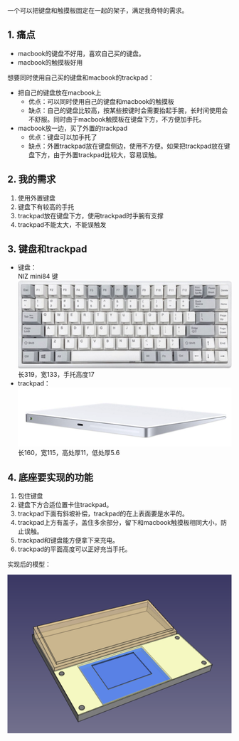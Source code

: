 

一个可以把键盘和触摸板固定在一起的架子，满足我奇特的需求。

## 1. 痛点

* macbook的键盘不好用，喜欢自己买的键盘。
* macbook的触摸板好用

想要同时使用自己买的键盘和macbook的trackpad：
* 把自己的键盘放在macbook上
  * 优点：可以同时使用自己的键盘和macbook的触摸板
  * 缺点：自己的键盘比较高，按某些按键时会需要抬起手腕，长时间使用会不舒服。同时由于macbook触摸板在键盘下方，不方便加手托。
* macbook放一边，买了外置的trackpad
  * 优点：键盘可以加手托了
  * 缺点：外置trackpad放在键盘侧边，使用不方便。如果把trackpad放在键盘下方，由于外置trackpad比较大，容易误触。

## 2. 我的需求

1. 使用外置键盘
2. 键盘下有较高的手托
3. trackpad放在键盘下方，使用trackpad时手腕有支撑
4. trackpad不能太大，不能误触发

## 3. 键盘和trackpad

* 键盘：  
  NIZ mini84 键  
  ![nizmini84.png](https://github.com/nicekwell/keypad/raw/master/img/nizmini84.png)  
  长319，宽133，手托高度17
* trackpad：  
  ![trackpad.png](https://github.com/nicekwell/keypad/raw/master/img/trackpad.png)  
  长160，宽115，高处厚11，低处厚5.6

## 4. 底座要实现的功能

1. 包住键盘
2. 键盘下方合适位置卡住trackpad。
3. trackpad下面有斜坡补偿，trackpad的在上表面要是水平的。
4. trackpad上方有盖子，盖住多余部分，留下和macbook触摸板相同大小，防止误触。
5. trackpad和键盘能方便拿下来充电。
6. trackpad的平面高度可以正好充当手托。

实现后的模型：

![done.png](https://github.com/nicekwell/keypad/raw/master/img/done.png)


